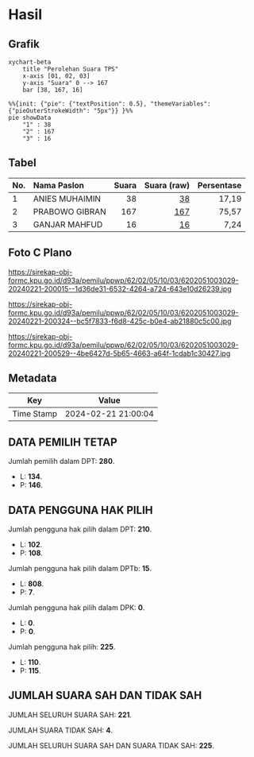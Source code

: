 # Hasil

## Grafik

```mermaid
xychart-beta
    title "Perolehan Suara TPS"
    x-axis [01, 02, 03]
    y-axis "Suara" 0 --> 167
    bar [38, 167, 16]
```

```mermaid
%%{init: {"pie": {"textPosition": 0.5}, "themeVariables": {"pieOuterStrokeWidth": "5px"}} }%%
pie showData
    "1" : 38
    "2" : 167
    "3" : 16
```

## Tabel

| No. | Nama Paslon    | Suara | Suara (raw) | Persentase |
|:--- |:-------------- | -----:| -----------:| ----------:|
| 1   | ANIES MUHAIMIN | 38    | [38][p-1]   | 17,19      |
| 2   | PRABOWO GIBRAN | 167   | [167][p-2]  | 75,57      |
| 3   | GANJAR MAHFUD  | 16    | [16][p-3]   | 7,24       |


[p-1]: https://github.com/gigit-pemilu/pemilu-2024-62-kalimantan-tengah/blob/main/pilpres/hitung-suara/sub/62-kalimantan-tengah/sub/02-kotawaringin-timur/sub/05-baamang/sub/1003-baamang-hulu/sub/029-tps/sub/paslon-1.txt
[p-2]: https://github.com/gigit-pemilu/pemilu-2024-62-kalimantan-tengah/blob/main/pilpres/hitung-suara/sub/62-kalimantan-tengah/sub/02-kotawaringin-timur/sub/05-baamang/sub/1003-baamang-hulu/sub/029-tps/sub/paslon-2.txt
[p-3]: https://github.com/gigit-pemilu/pemilu-2024-62-kalimantan-tengah/blob/main/pilpres/hitung-suara/sub/62-kalimantan-tengah/sub/02-kotawaringin-timur/sub/05-baamang/sub/1003-baamang-hulu/sub/029-tps/sub/paslon-3.txt

## Foto C Plano

https://sirekap-obj-formc.kpu.go.id/d93a/pemilu/ppwp/62/02/05/10/03/6202051003029-20240221-200015--1d36de31-6532-4264-a724-643e10d26239.jpg

https://sirekap-obj-formc.kpu.go.id/d93a/pemilu/ppwp/62/02/05/10/03/6202051003029-20240221-200324--bc5f7833-f6d8-425c-b0e4-ab21880c5c00.jpg

https://sirekap-obj-formc.kpu.go.id/d93a/pemilu/ppwp/62/02/05/10/03/6202051003029-20240221-200529--4be6427d-5b65-4663-a64f-1cdab1c30427.jpg


## Metadata

| Key        | Value               |
| ---------- | ------------------- |
| Time Stamp | 2024-02-21 21:00:04 |


## DATA PEMILIH TETAP

Jumlah pemilih dalam DPT: **280**.
 * L: **134**.
 * P: **146**.

## DATA PENGGUNA HAK PILIH

Jumlah pengguna hak pilih dalam DPT: **210**.
 * L: **102**.
 * P: **108**.

Jumlah pengguna hak pilih dalam DPTb: **15**.
 * L: **808**.
 * P: **7**.

Jumlah pengguna hak pilih dalam DPK: **0**.
 * L: **0**.
 * P: **0**.

Jumlah pengguna hak pilih: **225**.
 * L: **110**.
 * P: **115**.

## JUMLAH SUARA SAH DAN TIDAK SAH

JUMLAH SELURUH SUARA SAH: **221**.

JUMLAH SUARA TIDAK SAH: **4**.

JUMLAH SELURUH SUARA SAH DAN SUARA TIDAK SAH: **225**.


